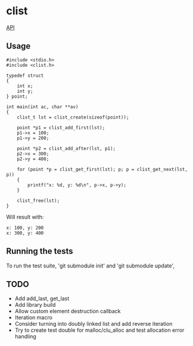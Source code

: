 # clist

[API](clistlib/include/clist.h)

## Usage

    #include <stdio.h>
    #include <clist.h>

    typedef struct
    {
        int x;
        int y;
    } point;

    int main(int ac, char **av)
    {
        clist_t lst = clist_create(sizeof(point));

        point *p1 = clist_add_first(lst);
        p1->x = 100;
        p1->y = 200;
        
        point *p2 = clist_add_after(lst, p1);
        p2->x = 300;
        p2->y = 400;

        for (point *p = clist_get_first(lst); p; p = clist_get_next(lst, p))
        {
            printf("x: %d, y: %d\n", p->x, p->y);
        }

        clist_free(lst);
    }

Will result with:

    x: 100, y: 200
    x: 300, y: 400

## Running the tests
To run the test suite, 'git submodule init' and 'git submodule update',

## TODO
* Add add_last, get_last
* Add library build
* Allow custom element destruction callback
* Iteration macro
* Consider turning into doubly linked list and add reverse iteration
* Try to create test double for malloc/clu_alloc and test allocation error handling
